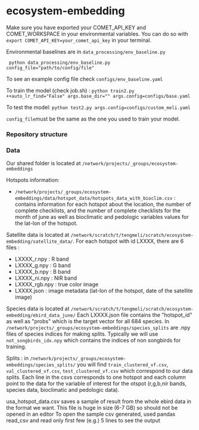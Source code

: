 # ecosystem-embedding

Make sure you have exported your COMET_API_KEY and COMET_WORKSPACE in your environmental variables.
You can do so with `export COMET_API_KEY=your_comet_api_key` in your terminal.  

Environmental baselines are in `data_processing/env_baseline.py`

     python data_processing/env_baseline.py config_file="path/to/config/file"

To see an example config file check `configs/env_baseline.yaml`


To train the model (check job.sh) : `python train2.py ++auto_lr_find="False" args.base_dir="" args.config=configs/base.yaml`

To test the model: `python test2.py args.config=configs/custom_meli.yaml `

`config_file`must be the same as the one you used to train your model. 

### Repository structure



### Data 

Our shared folder is located at `/network/projects/_groups/ecosystem-embeddings`

Hotspots information: 
- `/network/projects/_groups/ecosystem-embeddings/data/hotspot_data/hotspots_data_with_bioclim.csv` : contains information for each hotspot about the location, the number of complete checklists, and the number of complete checklists for the month of june as well as bioclimatic and pedologic variables values for the lat-lon of the hotspot.


Satellite data is located at `/network/scratch/t/tengmeli/scratch/ecosystem-embedding/satellite_data/`.
For each hotspot with id LXXXX, there are 6 files : 
- LXXXX_r.npy : R band
- LXXXX_g.npy : G band
- LXXXX_b.npy : B band
- LXXXX_ni.npy : NIR band
- LXXXX_rgb.npy : true color image
- LXXXX.json : image metadata (lat-lon of the hotspot, date of the satellite image)

Species data is located at `/network/scratch/t/tengmeli/scratch/ecosystem-embedding/ebird_data_june/`
Each LXXXX.json file contains the "hotspot_id" as well as "probs" which is the target vector for all 684 species. 
In `/network/projects/_groups/ecosystem-embeddings/species_splits` are .npy files of species indices for making splits. Typically we will use `not_songbirds_idx.npy` which contains the indices of non songbirds for training. 

Splits : 
in `/network/projects/_groups/ecosystem-embeddings/species_splits/` you will find `train_clustered_vf.csv`, `val_clustered_vf.csv`, `test_clustered_vf.csv` which correspond to our data splits. 
Each line in the csvs corresponds to one hotspot and each column point to the data for the variable of interest for the otspot (r,g,b,nir bands, species data, bioclimatic and pedologic data).


usa_hotspot_data.csv saves a sample of result from the whole ebird data in the format we want. This file is huge in size (6-7 GB) so should not be opened in an editor To open the sample csv generated, used pandas read_csv and read only first few (e.g.) 5 lines to see the output